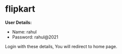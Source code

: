 # flipkart

**User Details:**
- Name: rahul
- Password: rahul@2021

Login with these details, You will redirect to home page.
